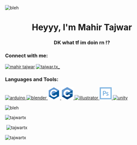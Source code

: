 <img align="center" alt="bleh" width="1000" src="https://github.com/tajwarTX/tajwarTX/assets/136412241/4666eb43-c05a-4d87-ac96-61726162fdf6">
<h1 align="center">Heyyy, I'm Mahir Tajwar</h1>
<h3 align="center">DK what tf im doin rn !?</h3>



<h3 align="left">Connect with me:</h3>
<p align="left">
<a href="https://fb.com/mahir tajwar" target="blank"><img align="center" src="https://raw.githubusercontent.com/rahuldkjain/github-profile-readme-generator/master/src/images/icons/Social/facebook.svg" alt="mahir tajwar" height="30" width="40" /></a>
<a href="https://instagram.com/tajwar.tx_" target="blank"><img align="center" src="https://raw.githubusercontent.com/rahuldkjain/github-profile-readme-generator/master/src/images/icons/Social/instagram.svg" alt="tajwar.tx_" height="30" width="40" /></a>
</p>

<h3 align="left">Languages and Tools:</h3>
<p align="left"> <a href="https://www.arduino.cc/" target="_blank" rel="noreferrer"> <img src="https://cdn.worldvectorlogo.com/logos/arduino-1.svg" alt="arduino" width="40" height="40"/> </a> <a href="https://www.blender.org/" target="_blank" rel="noreferrer"> <img src="https://download.blender.org/branding/community/blender_community_badge_white.svg" alt="blender" width="40" height="40"/> </a> <a href="https://www.cprogramming.com/" target="_blank" rel="noreferrer"> <img src="https://raw.githubusercontent.com/devicons/devicon/master/icons/c/c-original.svg" alt="c" width="40" height="40"/> </a> <a href="https://www.w3schools.com/cpp/" target="_blank" rel="noreferrer"> <img src="https://raw.githubusercontent.com/devicons/devicon/master/icons/cplusplus/cplusplus-original.svg" alt="cplusplus" width="40" height="40"/> </a> <a href="https://www.adobe.com/in/products/illustrator.html" target="_blank" rel="noreferrer"> <img src="https://www.vectorlogo.zone/logos/adobe_illustrator/adobe_illustrator-icon.svg" alt="illustrator" width="40" height="40"/> </a> <a href="https://www.photoshop.com/en" target="_blank" rel="noreferrer"> <img src="https://raw.githubusercontent.com/devicons/devicon/master/icons/photoshop/photoshop-line.svg" alt="photoshop" width="40" height="40"/> </a> <a href="https://unity.com/" target="_blank" rel="noreferrer"> <img src="https://www.vectorlogo.zone/logos/unity3d/unity3d-icon.svg" alt="unity" width="40" height="40"/> </a> </p>

<img align="center" alt="bleh" width="300" src="https://github.com/tajwarTX/tajwarTX/assets/136412241/444c58b4-6b34-404e-9a66-b4f1f78599e6">

<p><img align="center" src="https://github-readme-stats.vercel.app/api/top-langs?username=tajwartx&show_icons=true&locale=en&layout=compact" alt="tajwartx" /></p>

<p>&nbsp;<img align="center" src="https://github-readme-stats.vercel.app/api?username=tajwartx&show_icons=true&locale=en" alt="tajwartx" /></p>

<p><img align="center" src="https://github-readme-streak-stats.herokuapp.com/?user=tajwartx&" alt="tajwartx" /></p>
